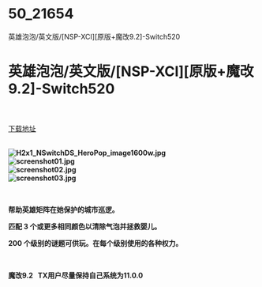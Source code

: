 # 50_21654
英雄泡泡/英文版/[NSP-XCI][原版+魔改9.2]-Switch520
# 英雄泡泡/英文版/[NSP-XCI][原版+魔改9.2]-Switch520
 <br/></br>
[下载地址](https://www.switch520.cc/article/21654 "下载地址")
<br/></br>

<p><strong><img title="H2x1_NSwitchDS_HeroPop_image1600w.jpg" src="https://www.switch520.cc/muke_img/2021_08_25_642a0e9ae22a4.jpg" alt="H2x1_NSwitchDS_HeroPop_image1600w.jpg"></strong><br>
<strong><img title="screenshot01.jpg" src="https://www.switch520.cc/muke_img/2021_08_25_0ba54643b4028.jpg" alt="screenshot01.jpg"></strong><br>
<strong><img title="screenshot02.jpg" src="https://www.switch520.cc/muke_img/2021_08_25_1cec765c5aa8c.jpg" alt="screenshot02.jpg"></strong><br>
<strong><img title="screenshot03.jpg" src="https://www.switch520.cc/muke_img/2021_08_25_004ff1067e29f.jpg" alt="screenshot03.jpg">&nbsp;</strong></p>
<p>&nbsp;</p>
<p><strong>帮助英雄矩阵在她保护的城市巡逻。</strong></p>
<p><strong>匹配 3 个或更多相同颜色以清除气泡并拯救婴儿。</strong></p>
<p><strong>200 个级别的谜题可供玩。在每个级别使用的各种权力。</strong></p>
<p>&nbsp;</p>
<p><strong>魔改9.2 &nbsp;&nbsp;TX用户尽量保持自己系统为11.0.0</strong></p>
